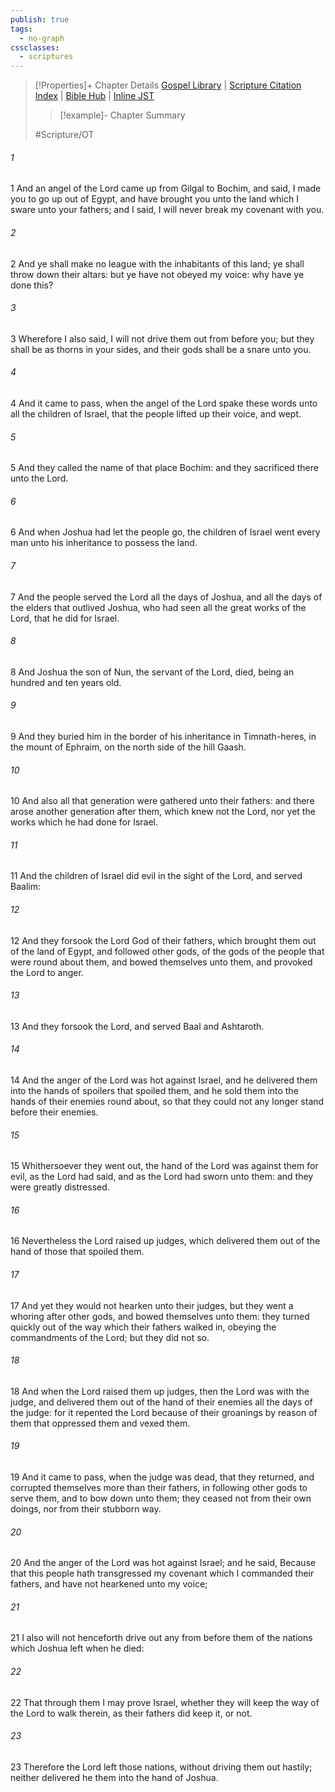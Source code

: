 ```yaml
---
publish: true
tags:
  - no-graph
cssclasses:
  - scriptures
---
```

>[!Properties]+ Chapter Details
>[Gospel Library](https://churchofjesuschrist.org/study/scriptures/ot/judg/2?lang=eng)    |    [Scripture Citation Index](https://scriptures.byu.edu/#06b02::c06b02)    |    [Bible Hub](https://biblehub.com/judges/2.htm)    |    [Inline JST](https://scripturetoolbox.com/html/ic/Judges/2.html)
>>[!example]- Chapter Summary
>> 
> 
>
>#Scripture/OT
###### 1
1 And an angel of the Lord came up from Gilgal to Bochim, and said, I made you to go up out of Egypt, and have brought you unto the land which I sware unto your fathers; and I said, I will never break my covenant with you.
###### 2
2 And ye shall make no league with the inhabitants of this land; ye shall throw down their altars: but ye have not obeyed my voice: why have ye done this?
###### 3
3 Wherefore I also said, I will not drive them out from before you; but they shall be as thorns in your sides, and their gods shall be a snare unto you.
###### 4
4 And it came to pass, when the angel of the Lord spake these words unto all the children of Israel, that the people lifted up their voice, and wept.
###### 5
5 And they called the name of that place Bochim: and they sacrificed there unto the Lord.
###### 6
6 And when Joshua had let the people go, the children of Israel went every man unto his inheritance to possess the land.
###### 7
7 And the people served the Lord all the days of Joshua, and all the days of the elders that outlived Joshua, who had seen all the great works of the Lord, that he did for Israel.
###### 8
8 And Joshua the son of Nun, the servant of the Lord, died, being an hundred and ten years old.
###### 9
9 And they buried him in the border of his inheritance in Timnath-heres, in the mount of Ephraim, on the north side of the hill Gaash.
###### 10
10 And also all that generation were gathered unto their fathers: and there arose another generation after them, which knew not the Lord, nor yet the works which he had done for Israel.
###### 11
11 And the children of Israel did evil in the sight of the Lord, and served Baalim:
###### 12
12 And they forsook the Lord God of their fathers, which brought them out of the land of Egypt, and followed other gods, of the gods of the people that were round about them, and bowed themselves unto them, and provoked the Lord to anger.
###### 13
13 And they forsook the Lord, and served Baal and Ashtaroth.
###### 14
14 And the anger of the Lord was hot against Israel, and he delivered them into the hands of spoilers that spoiled them, and he sold them into the hands of their enemies round about, so that they could not any longer stand before their enemies.
###### 15
15 Whithersoever they went out, the hand of the Lord was against them for evil, as the Lord had said, and as the Lord had sworn unto them: and they were greatly distressed.
###### 16
16 Nevertheless the Lord raised up judges, which delivered them out of the hand of those that spoiled them.
###### 17
17 And yet they would not hearken unto their judges, but they went a whoring after other gods, and bowed themselves unto them: they turned quickly out of the way which their fathers walked in, obeying the commandments of the Lord; but they did not so.
###### 18
18 And when the Lord raised them up judges, then the Lord was with the judge, and delivered them out of the hand of their enemies all the days of the judge: for it repented the Lord because of their groanings by reason of them that oppressed them and vexed them.
###### 19
19 And it came to pass, when the judge was dead, that they returned, and corrupted themselves more than their fathers, in following other gods to serve them, and to bow down unto them; they ceased not from their own doings, nor from their stubborn way.
###### 20
20 And the anger of the Lord was hot against Israel; and he said, Because that this people hath transgressed my covenant which I commanded their fathers, and have not hearkened unto my voice;
###### 21
21 I also will not henceforth drive out any from before them of the nations which Joshua left when he died:
###### 22
22 That through them I may prove Israel, whether they will keep the way of the Lord to walk therein, as their fathers did keep it, or not.
###### 23
23 Therefore the Lord left those nations, without driving them out hastily; neither delivered he them into the hand of Joshua.
